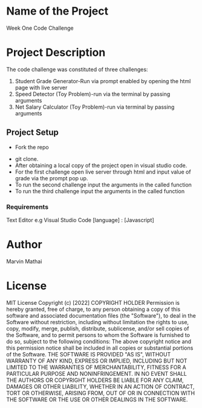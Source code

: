 # Name of the Project 
Week One Code Challenge
# Project Description
The code challenge  was constituted of three challenges: 
1. Student Grade Generator-Run via prompt enabled by opening the html page with live server 
2. Speed Detector (Toy Problem)-run via the terminal by passing arguments
3. Net Salary Calculator (Toy Problem)-run via terminal by passing arguments 
## Project Setup
* Fork the repo
- git clone.
- After obtaining a local copy of the project open in visual studio code.
- For the first challenge open live server through html and input value of grade via the prompt pop up.
- To run the second challenge input the arguments in the called function
- To run the third challenge input the arguments in the called function
### Requirements
Text Editor e.g Visual Studio Code
[language] : [Javascript]
# Author
Marvin Mathai 
# License
MIT License
Copyright (c) [2022] COPYRIGHT HOLDER
Permission is hereby granted, free of charge, to any person obtaining a copy
of this software and associated documentation files (the "Software"), to deal
in the Software without restriction, including without limitation the rights
to use, copy, modify, merge, publish, distribute, sublicense, and/or sell
copies of the Software, and to permit persons to whom the Software is
furnished to do so, subject to the following conditions:
The above copyright notice and this permission notice shall be included in all
copies or substantial portions of the Software.
THE SOFTWARE IS PROVIDED "AS IS", WITHOUT WARRANTY OF ANY KIND, EXPRESS OR
IMPLIED, INCLUDING BUT NOT LIMITED TO THE WARRANTIES OF MERCHANTABILITY,
FITNESS FOR A PARTICULAR PURPOSE AND NONINFRINGEMENT. IN NO EVENT SHALL THE
AUTHORS OR COPYRIGHT HOLDERS BE LIABLE FOR ANY CLAIM, DAMAGES OR OTHER
LIABILITY, WHETHER IN AN ACTION OF CONTRACT, TORT OR OTHERWISE, ARISING FROM,
OUT OF OR IN CONNECTION WITH THE SOFTWARE OR THE USE OR OTHER DEALINGS IN THE
SOFTWARE.